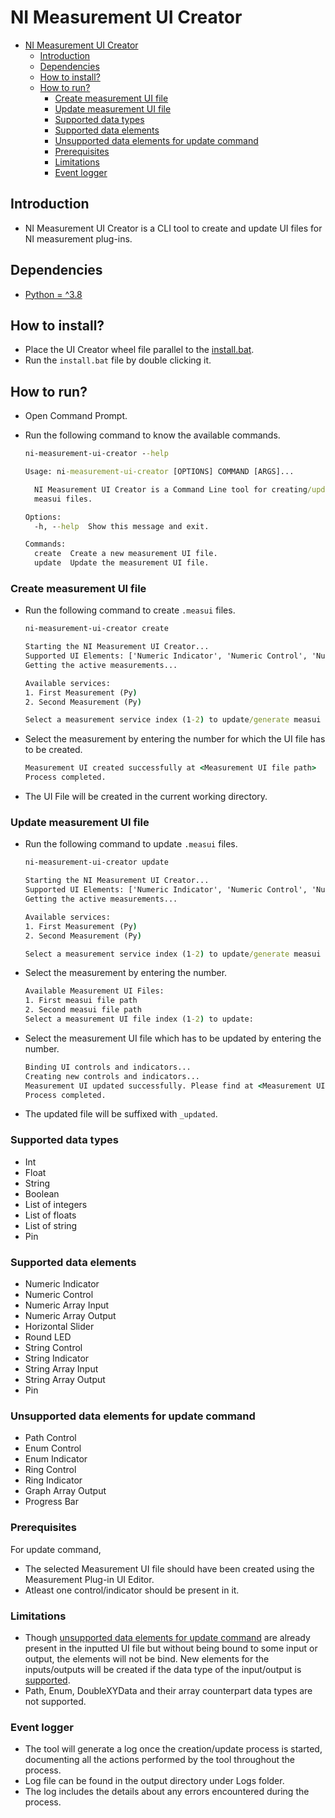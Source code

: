 # NI Measurement UI Creator

- [NI Measurement UI Creator](#ni-measurement-ui-creator)
  - [Introduction](#introduction)
  - [Dependencies](#dependencies)
  - [How to install?](#how-to-install)
  - [How to run?](#how-to-run)
    - [Create measurement UI file](#create-measurement-ui-file)
    - [Update measurement UI file](#update-measurement-ui-file)
    - [Supported data types](#supported-data-types)
    - [Supported data elements](#supported-data-elements)
    - [Unsupported data elements for update command](#unsupported-data-elements-for-update-command)
    - [Prerequisites](#prerequisites)
    - [Limitations](#limitations)
    - [Event logger](#event-logger)

## Introduction

- NI Measurement UI Creator is a CLI tool to create and update UI files for NI measurement plug-ins.

## Dependencies

- [Python = ^3.8](https://www.python.org/downloads/release/python-385/)

## How to install?

- Place the UI Creator wheel file parallel to the [install.bat](../../batch_files/install.bat).
- Run the `install.bat` file by double clicking it.

## How to run?

- Open Command Prompt.
- Run the following command to know the available commands.

  ```cmd
  ni-measurement-ui-creator --help
  ```

  ```cmd
  Usage: ni-measurement-ui-creator [OPTIONS] COMMAND [ARGS]...

    NI Measurement UI Creator is a Command Line tool for creating/updating
    measui files.

  Options:
    -h, --help  Show this message and exit.

  Commands:
    create  Create a new measurement UI file.
    update  Update the measurement UI file.
  ```

### Create measurement UI file

- Run the following command to create `.measui` files.

  ```cmd
  ni-measurement-ui-creator create
  ```

  ```cmd
  Starting the NI Measurement UI Creator...
  Supported UI Elements: ['Numeric Indicator', 'Numeric Control', 'Numeric Array Input', 'Numeric Array Output', 'Boolean Horizontal Slider', 'Boolean Round LED', 'String Control', 'String Indicator', 'String Array Input', 'String Array Output', 'Pin']
  Getting the active measurements...

  Available services:
  1. First Measurement (Py)
  2. Second Measurement (Py)

  Select a measurement service index (1-2) to update/generate measui file:
  ```

- Select the measurement by entering the number for which the UI file has to be created.

  ```cmd
  Measurement UI created successfully at <Measurement UI file path>
  Process completed.
  ```

- The UI File will be created in the current working directory.

### Update measurement UI file

- Run the following command to update `.measui` files.

  ```cmd
  ni-measurement-ui-creator update
  ```

  ```cmd
  Starting the NI Measurement UI Creator...
  Supported UI Elements: ['Numeric Indicator', 'Numeric Control', 'Numeric Array Input', 'Numeric Array Output', 'Boolean Horizontal Slider', 'Boolean Round LED', 'String Control', 'String Indicator', 'String Array Input', 'String Array Output', 'Pin']
  Getting the active measurements...

  Available services:
  1. First Measurement (Py)
  2. Second Measurement (Py)

  Select a measurement service index (1-2) to update/generate measui file:
  ```

- Select the measurement by entering the number.

  ```cmd
  Available Measurement UI Files:
  1. First measui file path
  2. Second measui file path
  Select a measurement UI file index (1-2) to update:
  ```

- Select the measurement UI file which has to be updated by entering the number.

  ```cmd
  Binding UI controls and indicators...
  Creating new controls and indicators...
  Measurement UI updated successfully. Please find at <Measurement UI file path>
  Process completed.
  ```

- The updated file will be suffixed with `_updated`.

### Supported data types

- Int
- Float
- String
- Boolean
- List of integers
- List of floats
- List of string
- Pin

### Supported data elements

- Numeric Indicator
- Numeric Control
- Numeric Array Input
- Numeric Array Output
- Horizontal Slider
- Round LED
- String Control
- String Indicator
- String Array Input
- String Array Output
- Pin

### Unsupported data elements for update command

- Path Control
- Enum Control
- Enum Indicator
- Ring Control
- Ring Indicator
- Graph Array Output
- Progress Bar

### Prerequisites

For update command,

- The selected Measurement UI file should have been created using the Measurement Plug-in UI Editor.
- Atleast one control/indicator should be present in it.

### Limitations

- Though [unsupported data elements for update command](#unsupported-data-elements-for-update-command) are already present in the inputted UI file but without being bound to some input or output, the elements will not be bind. New elements for the inputs/outputs will be created if the data type of the input/output is [supported](#supported-data-types).
- Path, Enum, DoubleXYData and their array counterpart data types are not supported.

### Event logger

- The tool will generate a log once the creation/update process is started, documenting all the actions performed by the tool throughout the process.
- Log file can be found in the output directory under Logs folder.
- The log includes the details about any errors encountered during the process.
